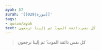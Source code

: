 ```yaml
---
ayah: 57
surah: '[[029|سورة]]'
tags:
- quran/ayah
text: كل نفس ذائقة الموت ۖ ثم إلينا ترجعون
---
```

> كل نفس ذائقة الموت ۖ ثم إلينا ترجعون
